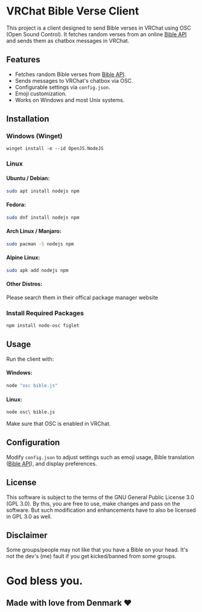 # VRChat Bible Verse Client

This project is a client designed to send Bible verses in VRChat using OSC (Open Sound Control). It fetches random verses from an online [Bible API](https://bible-api.com/) and sends them as chatbox messages in VRChat.

## Features
- Fetches random Bible verses from [Bible API](https://bible-api.com/).
- Sends messages to VRChat's chatbox via OSC.
- Configurable settings via `config.json`.
- Emoji customization.
- Works on Windows and most Unix systems.

## Installation
### Windows (Winget)
```pwsh
winget install -e --id OpenJS.NodeJS
```
### Linux
#### Ubuntu / Debian:
```sh
sudo apt install nodejs npm
```
#### Fedora:
```sh
sudo dnf install nodejs npm
```
#### Arch Linux / Manjaro:
```sh
sudo pacman -S nodejs npm
```
#### Alpine Linux:
```sh
sudo apk add nodejs npm
```
#### Other Distros:
Please search them in their offical package manager website
### Install Required Packages
```sh
npm install node-osc figlet
```

## Usage
Run the client with:

#### Windows:
```powershell
node "osc bible.js"
```
#### Linux:
```sh
node osc\ bible.js
```

Make sure that OSC is enabled in VRChat.

## Configuration
Modify `config.json` to adjust settings such as emoji usage, Bible translation ([Bible API](https://bible-api.com/)), and display preferences.

## License
This software is subject to the terms of the GNU General Public License 3.0 (GPL 3.0). By this, you are free to use, make changes and pass on the software. But such modification and enhancements have to also be licensed in GPL 3.0 as well.

## Disclaimer
Some groups/people may not like that you have a Bible on your head.
It's not the dev's (me) fault if you get kicked/banned from some groups.

# God bless you.
## Made with love from Denmark ❤️
